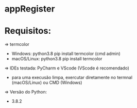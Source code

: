 # appRegister

# Requisitos:                                                      
=> termcolor                                                  
   - Windows: python3.8 pip install termcolor (cmd admin)     
   - macOS/Linux: python3.8 pip install termcolor             
                                                                     
=> IDEs testada: PyCharm e VScode (VScode é recomendado)      
   - para uma execusão limpa, exercutar diretamente no termnal (macOS/Linux) ou CMD (Windows)                   
                                                            
=> Versão do Python:
   - 3.8.2 
                                                                    
